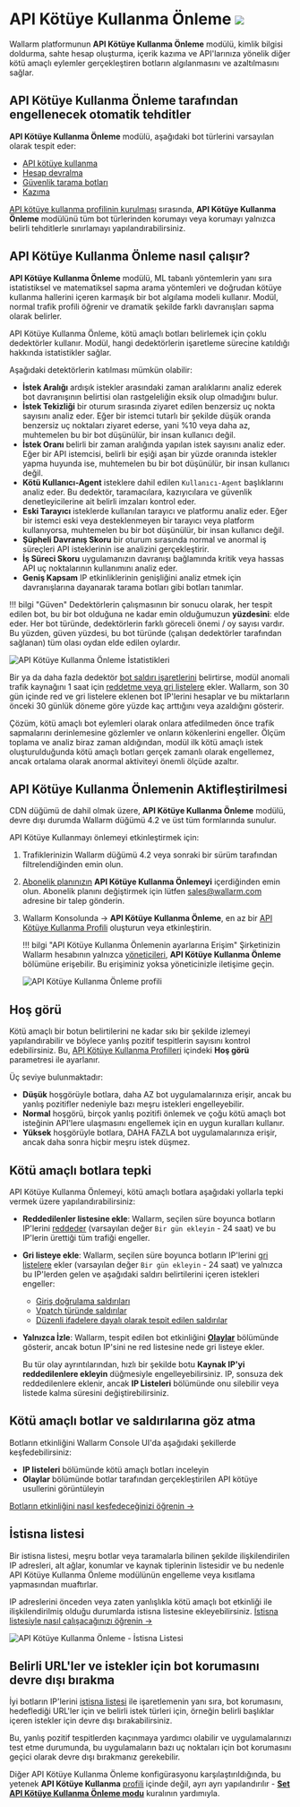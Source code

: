 # API Kötüye Kullanma Önleme <a href="../subscription-plans/#subscription-plans"><img src="../../images/api-security-tag.svg" style="border: none;"></a>

Wallarm platformunun **API Kötüye Kullanma Önleme** modülü, kimlik bilgisi doldurma, sahte hesap oluşturma, içerik kazıma ve API'larınıza yönelik diğer kötü amaçlı eylemler gerçekleştiren botların algılanmasını ve azaltılmasını sağlar. 

## API Kötüye Kullanma Önleme tarafından engellenecek otomatik tehditler

**API Kötüye Kullanma Önleme** modülü, aşağıdaki bot türlerini varsayılan olarak tespit eder:

* [API kötüye kullanma](../attacks-vulns-list.md#api-abuse)
* [Hesap devralma](../attacks-vulns-list.md#api-abuse-account-takeover)
* [Güvenlik tarama botları](../attacks-vulns-list.md#api-abuse-security-crawlers)
* [Kazıma](../attacks-vulns-list.md#api-abuse-scraping)

[API kötüye kullanma profilinin kurulması](../api-abuse-prevention/setup.md#creating-api-abuse-profile) sırasında, **API Kötüye Kullanma Önleme** modülünü tüm bot türlerinden korumayı veya korumayı yalnızca belirli tehditlerle sınırlamayı yapılandırabilirsiniz.

## API Kötüye Kullanma Önleme nasıl çalışır?

**API Kötüye Kullanma Önleme** modülü, ML tabanlı yöntemlerin yanı sıra istatistiksel ve matematiksel sapma arama yöntemleri ve doğrudan kötüye kullanma hallerini içeren karmaşık bir bot algılama modeli kullanır. Modül, normal trafik profili öğrenir ve dramatik şekilde farklı davranışları sapma olarak belirler.

API Kötüye Kullanma Önleme, kötü amaçlı botları belirlemek için çoklu dedektörler kullanır. Modül, hangi dedektörlerin işaretleme sürecine katıldığı hakkında istatistikler sağlar.

Aşağıdaki detektörlerin katılması mümkün olabilir:

* **İstek Aralığı** ardışık istekler arasındaki zaman aralıklarını analiz ederek bot davranışının belirtisi olan rastgeleliğin eksik olup olmadığını bulur.
* **İstek Tekizliği** bir oturum sırasında ziyaret edilen benzersiz uç nokta sayısını analiz eder. Eğer bir istemci tutarlı bir şekilde düşük oranda benzersiz uç noktaları ziyaret ederse, yani %10 veya daha az, muhtemelen bu bir bot düşünülür, bir insan kullanıcı değil.
* **İstek Oranı** belirli bir zaman aralığında yapılan istek sayısını analiz eder. Eğer bir API istemcisi, belirli bir eşiği aşan bir yüzde oranında istekler yapma huyunda ise, muhtemelen bu bir bot düşünülür, bir insan kullanıcı değil.
* **Kötü Kullanıcı-Agent** isteklere dahil edilen `Kullanıcı-Agent` başlıklarını analiz eder. Bu dedektör, taramacılara, kazıyıcılara ve güvenlik denetleyicilerine ait belirli imzaları kontrol eder. 
* **Eski Tarayıcı** isteklerde kullanılan tarayıcı ve platformu analiz eder. Eğer bir istemci eski veya desteklenmeyen bir tarayıcı veya platform kullanıyorsa, muhtemelen bu bir bot düşünülür, bir insan kullanıcı değil.
* **Şüpheli Davranış Skoru** bir oturum sırasında normal ve anormal iş süreçleri API isteklerinin ise analizini gerçekleştirir. 
* **İş Süreci Skoru** uygulamanızın davranışı bağlamında kritik veya hassas API uç noktalarının kullanımını analiz eder. 
* **Geniş Kapsam** IP etkinliklerinin genişliğini analiz etmek için davranışlarına dayanarak tarama botları gibi botları tanımlar.

!!! bilgi "Güven" 
    Dedektörlerin çalışmasının bir sonucu olarak, her tespit edilen bot, bu bir bot olduğuna ne kadar emin olduğumuzun **yüzdesini**: elde eder. Her bot türünde, dedektörlerin farklı göreceli önemi / oy sayısı vardır. Bu yüzden, güven yüzdesi, bu bot türünde (çalışan dedektörler tarafından sağlanan) tüm olası oydan elde edilen oylardır.

![API Kötüye Kullanma Önleme İstatistikleri](../images/about-wallarm-waf/abi-abuse-prevention/api-abuse-prevention-statistics.png)

Bir ya da daha fazla dedektör [bot saldırı işaretlerini](#automated-threats-blocked-by-api-abuse-prevention) belirtirse, modül anomali trafik kaynağını 1 saat için [reddetme veya gri listelere](#reaction-to-malicious-bots) ekler. Wallarm, son 30 gün içinde red ve gri listelere eklenen bot IP'lerini hesaplar ve bu miktarların önceki 30 günlük döneme göre yüzde kaç arttığını veya azaldığını gösterir.

Çözüm, kötü amaçlı bot eylemleri olarak onlara atfedilmeden önce trafik sapmalarını derinlemesine gözlemler ve onların kökenlerini engeller. Ölçüm toplama ve analiz biraz zaman aldığından, modül ilk kötü amaçlı istek oluşturulduğunda kötü amaçlı botları gerçek zamanlı olarak engellemez, ancak ortalama olarak anormal aktiviteyi önemli ölçüde azaltır.

## API Kötüye Kullanma Önlemenin Aktifleştirilmesi

CDN düğümü de dahil olmak üzere, **API Kötüye Kullanma Önleme** modülü, devre dışı durumda Wallarm düğümü 4.2 ve üst tüm formlarında sunulur.

API Kötüye Kullanmayı önlemeyi etkinleştirmek için:

1. Trafiklerinizin Wallarm düğümü 4.2 veya sonraki bir sürüm tarafından filtrelendiğinden emin olun.
1. [Abonelik planınızın](../about-wallarm/subscription-plans.md) **API Kötüye Kullanma Önlemeyi** içerdiğinden emin olun. Abonelik planını değiştirmek için lütfen [sales@wallarm.com](mailto:sales@wallarm.com) adresine bir talep gönderin.
1. Wallarm Konsolunda → **API Kötüye Kullanma Önleme**, en az bir [API Kötüye Kullanma Profili](../api-abuse-prevention/setup.md) oluşturun veya etkinleştirin.

    !!! bilgi "API Kötüye Kullanma Önlemenin ayarlarına Erişim"
        Şirketinizin Wallarm hesabının yalnızca [yöneticileri](../user-guides/settings/users.md#user-roles), **API Kötüye Kullanma Önleme** bölümüne erişebilir. Bu erişiminiz yoksa yöneticinizle iletişime geçin.

    ![API Kötüye Kullanma Önleme profili](../images/about-wallarm-waf/abi-abuse-prevention/create-api-abuse-prevention.png)

## Hoş görü

Kötü amaçlı bir botun belirtilerini ne kadar sıkı bir şekilde izlemeyi yapılandırabilir ve böylece yanlış pozitif tespitlerin sayısını kontrol edebilirsiniz. Bu, [API Kötüye Kullanma Profilleri](../api-abuse-prevention/setup.md#creating-api-abuse-profile) içindeki **Hoş görü** parametresi ile ayarlanır.

Üç seviye bulunmaktadır:

* **Düşük** hoşgörüyle botlara, daha AZ bot uygulamalarınıza erişir, ancak bu yanlış pozitifler nedeniyle bazı meşru istekleri engelleyebilir.
* **Normal** hoşgörü, birçok yanlış pozitifi önlemek ve çoğu kötü amaçlı bot isteğinin API'lere ulaşmasını engellemek için en uygun kuralları kullanır.
* **Yüksek** hoşgörüyle botlara, DAHA FAZLA bot uygulamalarınıza erişir, ancak daha sonra hiçbir meşru istek düşmez.

## Kötü amaçlı botlara tepki

API Kötüye Kullanma Önlemeyi, kötü amaçlı botlara aşağıdaki yollarla tepki vermek üzere yapılandırabilirsiniz:

* **Reddedilenler listesine ekle**: Wallarm, seçilen süre boyunca botların IP'lerini [reddeder](../user-guides/ip-lists/denylist.md) (varsayılan değer `Bir gün ekleyin` - 24 saat) ve bu IP'lerin ürettiği tüm trafiği engeller.
* **Gri listeye ekle**: Wallarm, seçilen süre boyunca botların IP'lerini [gri listelere](../user-guides/ip-lists/graylist.md) ekler (varsayılan değer `Bir gün ekleyin` - 24 saat) ve yalnızca bu IP'lerden gelen ve aşağıdaki saldırı belirtilerini içeren istekleri engeller:

    * [Giriş doğrulama saldırıları](../about-wallarm/protecting-against-attacks.md#input-validation-attacks)
    * [Vpatch türünde saldırılar](../user-guides/rules/vpatch-rule.md)
    * [Düzenli ifadelere dayalı olarak tespit edilen saldırılar](../user-guides/rules/regex-rule.md)

* **Yalnızca İzle**: Wallarm, tespit edilen bot etkinliğini [**Olaylar**](../user-guides/events/check-attack.md) bölümünde gösterir, ancak botun IP'sini ne red listesine nede gri listeye ekler. 

    Bu tür olay ayrıntılarından, hızlı bir şekilde botu **Kaynak IP'yi reddedilenlere ekleyin** düğmesiyle engelleyebilirsiniz. IP, sonsuza dek reddedilenlere eklenir, ancak **IP Listeleri** bölümünde onu silebilir veya listede kalma süresini değiştirebilirsiniz.

## Kötü amaçlı botlar ve saldırılarına göz atma

Botların etkinliğini Wallarm Console UI'da aşağıdaki şekillerde keşfedebilirsiniz:

* **IP listeleri** bölümünde kötü amaçlı botları inceleyin
* **Olaylar** bölümünde botlar tarafından gerçekleştirilen API kötüye usullerini görüntüleyin

[Botların etkinliğini nasıl keşfedeceğinizi öğrenin →](../api-abuse-prevention/setup.md#exploring-blocked-malicious-bots-and-their-attacks)

## İstisna listesi

Bir istisna listesi, meşru botlar veya taramalarla bilinen şekilde ilişkilendirilen IP adresleri, alt ağlar, konumlar ve kaynak tiplerinin listesidir ve bu nedenle API Kötüye Kullanma Önleme modülünün engelleme veya kısıtlama yapmasından muaftırlar.

IP adreslerini önceden veya zaten yanlışlıkla kötü amaçlı bot etkinliği ile ilişkilendirilmiş olduğu durumlarda istisna listesine ekleyebilirsiniz. [İstisna listesiyle nasıl çalışacağınızı öğrenin →](../api-abuse-prevention/setup.md#working-with-exception-list)

![API Kötüye Kullanma Önleme - İstisna Listesi](../images/about-wallarm-waf/abi-abuse-prevention/exception-list.png)

## Belirli URL'ler ve istekler için bot korumasını devre dışı bırakma

İyi botların IP'lerini [istisna listesi](#exception-list) ile işaretlemenin yanı sıra, bot korumasını, hedeflediği URL'ler için ve belirli istek türleri için, örneğin belirli başlıklar içeren istekler için devre dışı bırakabilirsiniz.

Bu, yanlış pozitif tespitlerden kaçınmaya yardımcı olabilir ve uygulamalarınızı test etme durumunda, bu uygulamaların bazı uç noktaları için bot korumasını geçici olarak devre dışı bırakmanız gerekebilir.

Diğer API Kötüye Kullanma Önleme konfigürasyonu karşılaştırıldığında, bu yetenek **API Kötüye Kullanma** [profili](../api-abuse-prevention/setup.md) içinde değil, ayrı ayrı yapılandırılır - [**Set API Kötüye Kullanma Önleme modu**](../api-abuse-prevention/exceptions.md) kuralının yardımıyla.
